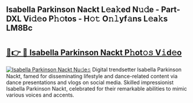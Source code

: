 ## Isabella Parkinson Nackt L𝚎a𝚔ed N𝚞𝚍e - Part-DXL Vi𝚍𝚎o P𝚑𝚘tos - H𝚘𝚝 O𝚗𝚕yf𝚊ns L𝚎a𝚔s LM8Bc

# <h2><a href="http://kf1w33s.oniu.top/?m=Isabella+Parkinson+Nackt">🔗👉 🔴 Isabella Parkinson Nackt P𝚑ot𝚘𝚜 V𝚒d𝚎o</a></h2>

[![Isabella Parkinson Nackt Nu𝚍e𝚜](https://i.imgur.com/0qMVB7G.gif)](http://kf1w33s.oniu.top/?m=Isabella+Parkinson+Nackt)
Digital trendsetter Isabella Parkinson Nackt, famed for disseminating lifestyle and dance-related content via dance presentations and vlogs on social media. Skilled impressionist Isabella Parkinson Nackt, celebrated for their remarkable abilities to mimic various voices and accents.  
